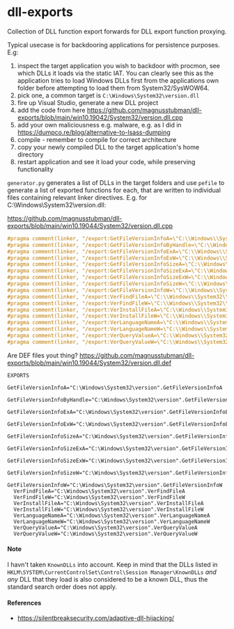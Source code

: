 # dll-exports
Collection of DLL function export forwards for DLL export function proxying.

Typical usecase is for backdooring applications for persistence purposes. E.g:

1. inspect the target application you wish to backdoor with procmon, see which DLLs it loads via the static IAT. You can clearly see this as the application tries to load Windows DLLs first from the applications own folder before attempting to load them from System32/SysWOW64.
2. pick one, a common target is `C:\Windows\System32\version.dll`
3. fire up Visual Studio, generate a new DLL project
4. add the code from here https://github.com/magnusstubman/dll-exports/blob/main/win10.19042/System32/version.dll.cpp
5. add your own maliciousness e.g. malware, e.g. as I did in https://dumpco.re/blog/alternative-to-lsass-dumping
6. compile - remember to compile for correct architecture
7. copy your newly compiled DLL to the target application's home directory
8. restart application and see it load your code, while preserving functionality


`generator.py` generates a list of DLLs in the target folders and use `pefile` to generate a list of exported functions for each, that are written to individual files containing relevant linker directives. E.g. for C:\Windows\System32\version.dll:


https://github.com/magnusstubman/dll-exports/blob/main/win10.19044/System32/version.dll.cpp
```c
#pragma comment(linker, "/export:GetFileVersionInfoA=\"C:\\Windows\\System32\\version.GetFileVersionInfoA\"")
#pragma comment(linker, "/export:GetFileVersionInfoByHandle=\"C:\\Windows\\System32\\version.GetFileVersionInfoByHandle\"")
#pragma comment(linker, "/export:GetFileVersionInfoExA=\"C:\\Windows\\System32\\version.GetFileVersionInfoExA\"")
#pragma comment(linker, "/export:GetFileVersionInfoExW=\"C:\\Windows\\System32\\version.GetFileVersionInfoExW\"")
#pragma comment(linker, "/export:GetFileVersionInfoSizeA=\"C:\\Windows\\System32\\version.GetFileVersionInfoSizeA\"")
#pragma comment(linker, "/export:GetFileVersionInfoSizeExA=\"C:\\Windows\\System32\\version.GetFileVersionInfoSizeExA\"")
#pragma comment(linker, "/export:GetFileVersionInfoSizeExW=\"C:\\Windows\\System32\\version.GetFileVersionInfoSizeExW\"")
#pragma comment(linker, "/export:GetFileVersionInfoSizeW=\"C:\\Windows\\System32\\version.GetFileVersionInfoSizeW\"")
#pragma comment(linker, "/export:GetFileVersionInfoW=\"C:\\Windows\\System32\\version.GetFileVersionInfoW\"")
#pragma comment(linker, "/export:VerFindFileA=\"C:\\Windows\\System32\\version.VerFindFileA\"")
#pragma comment(linker, "/export:VerFindFileW=\"C:\\Windows\\System32\\version.VerFindFileW\"")
#pragma comment(linker, "/export:VerInstallFileA=\"C:\\Windows\\System32\\version.VerInstallFileA\"")
#pragma comment(linker, "/export:VerInstallFileW=\"C:\\Windows\\System32\\version.VerInstallFileW\"")
#pragma comment(linker, "/export:VerLanguageNameA=\"C:\\Windows\\System32\\version.VerLanguageNameA\"")
#pragma comment(linker, "/export:VerLanguageNameW=\"C:\\Windows\\System32\\version.VerLanguageNameW\"")
#pragma comment(linker, "/export:VerQueryValueA=\"C:\\Windows\\System32\\version.VerQueryValueA\"")
#pragma comment(linker, "/export:VerQueryValueW=\"C:\\Windows\\System32\\version.VerQueryValueW\"")
```

Are DEF files yout thing? 
https://github.com/magnusstubman/dll-exports/blob/main/win10.19044/System32/version.dll.def

```
EXPORTS
  GetFileVersionInfoA="C:\Windows\System32\version".GetFileVersionInfoA
  GetFileVersionInfoByHandle="C:\Windows\System32\version".GetFileVersionInfoByHandle
  GetFileVersionInfoExA="C:\Windows\System32\version".GetFileVersionInfoExA
  GetFileVersionInfoExW="C:\Windows\System32\version".GetFileVersionInfoExW
  GetFileVersionInfoSizeA="C:\Windows\System32\version".GetFileVersionInfoSizeA
  GetFileVersionInfoSizeExA="C:\Windows\System32\version".GetFileVersionInfoSizeExA
  GetFileVersionInfoSizeExW="C:\Windows\System32\version".GetFileVersionInfoSizeExW
  GetFileVersionInfoSizeW="C:\Windows\System32\version".GetFileVersionInfoSizeW
  GetFileVersionInfoW="C:\Windows\System32\version".GetFileVersionInfoW
  VerFindFileA="C:\Windows\System32\version".VerFindFileA
  VerFindFileW="C:\Windows\System32\version".VerFindFileW
  VerInstallFileA="C:\Windows\System32\version".VerInstallFileA
  VerInstallFileW="C:\Windows\System32\version".VerInstallFileW
  VerLanguageNameA="C:\Windows\System32\version".VerLanguageNameA
  VerLanguageNameW="C:\Windows\System32\version".VerLanguageNameW
  VerQueryValueA="C:\Windows\System32\version".VerQueryValueA
  VerQueryValueW="C:\Windows\System32\version".VerQueryValueW
```

#### Note

I havn't taken `KnownDLLs` into account.
Keep in mind that the DLLs listed in `HKLM\SYSTEM\CurrentControlSet\Control\Session Manager\KnownDLLs` *and any* DLL that they load is also considered to be a known DLL, thus the standard search order does not apply.


#### References

- https://silentbreaksecurity.com/adaptive-dll-hijacking/
